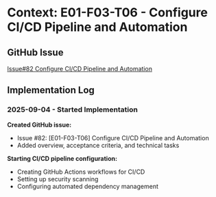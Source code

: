 # Context: E01-F03-T06 - Configure CI/CD Pipeline and Automation

## GitHub Issue
[Issue#82 Configure CI/CD Pipeline and Automation](https://github.com/ddoachi/jts/issues/82)

## Implementation Log

### 2025-09-04 - Started Implementation

**Created GitHub issue:**
- Issue #82: [E01-F03-T06] Configure CI/CD Pipeline and Automation
- Added overview, acceptance criteria, and technical tasks

**Starting CI/CD pipeline configuration:**
- Creating GitHub Actions workflows for CI/CD
- Setting up security scanning
- Configuring automated dependency management